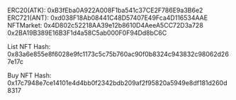 ERC20(ATK):
    0xB3fEba0A922A008F1ba541c37CE2F786E9a3B6e2          
ERC721(ANT):
    0xd038F18Ab08441C48D57407E49Fca4D116534AAE          
NFTMarket:
    0x4D802c52218AA39e12b8610D4AeeA5CC72D3a728
    0x2BA19B389E16B3F1d4a58C5ab000F0F94Dd8bC6C

List NFT Hash:
0x83a6e855e8f6028e9fc1173c5c75b760ac90f0b8324c943832c98062d267e17c

Buy NFT Hash:
0x17c7948e7ce14101e4d4bb0f2342bdb209af2f95820a5949e8df181d260d8317